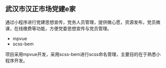 ## 武汉市汉正市场党建e家

通过小程序进行党建思想宣传，党务人员管理，提供微心愿，资源发布，党员微课，在线缴费等功能，方便党委思想宣传与党员管理。

- mpvue
- scss-bem

项目采用mpvue开发，采用scss-bem进行scss命名管理，主要目的在于熟悉小程序开发。
